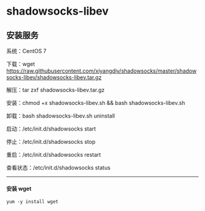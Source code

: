 # shadowsocks-libev

## 安装服务

系统：CentOS 7

下载：wget https://raw.githubusercontent.com/xiyangdiy/shadowsocks/master/shadowsocks-libev/shadowsocks-libev.tar.gz

解压：tar zxf shadowsocks-libev.tar.gz

安装：chmod +x shadowsocks-libev.sh &&  bash shadowsocks-libev.sh

卸载：bash shadowsocks-libev.sh uninstall

启动：/etc/init.d/shadowsocks start

停止：/etc/init.d/shadowsocks stop

重启：/etc/init.d/shadowsocks restart

查看状态：/etc/init.d/shadowsocks status

-------------------------------------------
#### **安装 wget**
```yum -y install wget```
